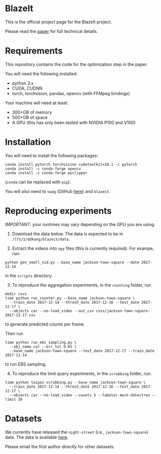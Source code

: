 # BlazeIt

This is the official project page for the BlazeIt project. 

Please read the [paper](https://arxiv.org/abs/1805.01046) for full technical details.


# Requirements

This repository contains the code for the optimization step in the paper. 

You will need the following installed:
- python 3.x
- CUDA, CUDNN
- torch, torchvision, pandas, opencv (with FFMpeg bindings)

Your machine will need at least:
- 300+GB of memory
- 500+GB of space
- A GPU (this has only been tested with NVIDIA P100 and V100)


# Installation

You will need to install the following packages:
```
conda install pytorch torchvision cudatoolkit=10.1 -c pytorch
conda install -c conda-forge opencv
conda install -c conda-forge pyclipper
```
(`conda` can be replaced with `pip`).

You will also need to `swag` (GitHub [here](https://github.com/stanford-futuredata/swag-python/)) and `blazeit`. 


# Reproducing experiments

*IMPORTANT*: your runtimes may vary depending on the GPU you are using.

1. Download the data below. The data is expected to be in `/lfs/1/ddkang/blazeit/data`.

2. Extract the videos into `npy` files (this is currently required). For exampe, run:
```
python gen_small_vid.py --base_name jackson-town-square --date 2017-12-14
```
in the `scripts` directory.

3. To reproduce the aggregation experiments, in the `counting` folder, run
```
mkdir csvs
time python run_counter.py --base_name jackson-town-square \
  --train_date 2017-12-14 --thresh_date 2017-12-16 --test_date 2017-12-17 \
  --objects car --no-load_video --out_csv csvs/jackson-town-square-2017-12-17.csv
```
to generate predicted counts per frame.

Then run
```
time python run_ebs_sampling.py \
  --obj_name car --err_tol 0.01 \
  --base_name jackson-town-square --test_date 2017-12-17 --train_date 2017-12-14
```
to run EBS sampling.


4. To reproduce the limit query experiments, in the `scrubbing` folder, run:
```
time python taipei-scrubbing.py --base_name jackson-town-square \
  --train_date 2017-12-14 --thresh_date 2017-12-16 --test_date 2017-12-17 \
  --objects car --no-load_video --counts 5 --labeler mock-detectron --limit 10
```

# Datasets

We currently have released the `night-street` (i.e., `jackson-town-square`) data. The data is available [here](https://drive.google.com/drive/folders/1riFVI6QZGf8X6lyFphyRighAYMDTAH4Z?usp=sharing).

Please email the first author directly for other datasets.

